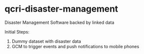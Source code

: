 qcri-disaster-management
========================

Disaster Management Software backed by linked data

Initial Steps:
1. Dummy dataset with disaster data
2. GCM to trigger events and push notifications to mobile phones
